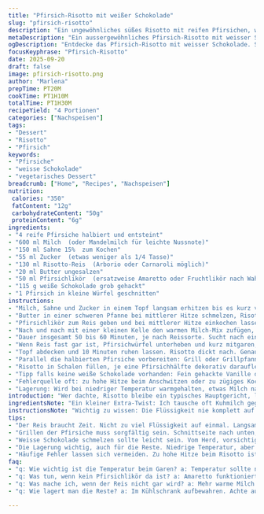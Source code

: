 ```yaml
---
title: "Pfirsich-Risotto mit weißer Schokolade"
slug: "pfirsich-risotto"
description: "Ein ungewöhnliches süßes Risotto mit reifen Pfirsichen, weißer Schokolade und einem Hauch Pfirsichschnaps. Der Reis wird langsam in einer Mischung aus Milch und Sahne gegart, bis er cremig und zart ist. Die Pfirsiche werden angegrillt für eine karamellisierte Note und zusammen mit der Schokolade unter das Risotto gehoben. Das Ergebnis ist ein fruchtiges Dessert mit samtiger Konsistenz und feinen Aromen."
metaDescription: "Ein aussergewöhnliches Pfirsich-Risotto mit weisser Schokolade. Cremig, fruchtig, ein Dessert für Geniesser, das du probieren musst."
ogDescription: "Entdecke das Pfirsich-Risotto mit weisser Schokolade. Süß, cremig und aromatisch. Ideal für fruchtige Dessertliebhaber."
focusKeyphrase: "Pfirsich-Risotto"
date: 2025-09-20
draft: false
image: pfirsich-risotto.png
author: "Marlena"
prepTime: PT20M
cookTime: PT1H10M
totalTime: PT1H30M
recipeYield: "4 Portionen"
categories: ["Nachspeisen"]
tags:
- "Dessert"
- "Risotto"
- "Pfirsich"
keywords:
- "Pfirsiche"
- "weisse Schokolade"
- "vegetarisches Dessert"
breadcrumb: ["Home", "Recipes", "Nachspeisen"]
nutrition: 
 calories: "350"
 fatContent: "12g"
 carbohydrateContent: "50g"
 proteinContent: "6g"
ingredients:
- "4 reife Pfirsiche halbiert und entsteint"
- "600 ml Milch  (oder Mandelmilch für leichte Nussnote)"
- "150 ml Sahne 15%  zum Kochen"
- "55 ml Zucker  (etwas weniger als 1/4 Tasse)"
- "130 ml Risotto-Reis  (Arborio oder Carnaroli möglich)"
- "20 ml Butter ungesalzen"
- "50 ml Pfirsichlikör  (ersatzweise Amaretto oder Fruchtlikör nach Wahl)"
- "115 g weiße Schokolade grob gehackt"
- "1 Pfirsich in kleine Würfel geschnitten"
instructions:
- "Milch, Sahne und Zucker in einem Topf langsam erhitzen bis es kurz vor dem Sieden steht. Warm halten ohne Aufkochen, sonst gerinnt die Sahne leicht."
- "Butter in einer schweren Pfanne bei mittlerer Hitze schmelzen, Risottoreis dazugeben und unter Rühren ungefähr 1 Minute glasig anschwitzen. Nicht zu braun werden lassen, sonst wird das Aroma bitter."
- "Pfirsichlikör zum Reis geben und bei mittlerer Hitze einkochen lassen. Fast vollständig verdampfen lassen, die rötliche Süße muss sich konzentrieren."
- "Nach und nach mit einer kleinen Kelle den warmen Milch-Mix zufügen, jeweils vollständig vom Reis aufsaugen lassen bevor neues hinzugefügt wird. Ruhe geben taugt nicht, mit Holzlöffel ständig rühren."
- "Dauer insgesamt 50 bis 60 Minuten, je nach Reissorte. Sucht nach einzelnen Reiskörnern, die weich, aber noch bissfest sind. Wird die Mischung zu trocken, noch mehr warme Milch ergänzen."
- "Wenn Reis fast gar ist, Pfirsichwürfel unterheben und kurz mitgaren, zwei bis drei Minuten genügen. Schokolade vom Herd mit dem Risotto untermischen, bis sie komplett schmilzt und cremig wird. Nicht mehr kochen, sonst trennt sich die Schokolade."
- "Topf abdecken und 10 Minuten ruhen lassen. Risotto dickt nach. Genau darauf achten, dass die Konsistenz cremig, aber nicht zu flüssig ist."
- "Parallel die halbierten Pfirsiche vorbereiten: Grill oder Grillpfanne mit etwas Öl vorheizen, Pfirsichhälften mit der Schnittseite nach unten 6 bis 9 Minuten grillen. Sie sollten durch und leicht karamellisiert sein, der Duft intensiv und goldgelb."
- "Risotto in Schalen füllen, je eine Pfirsichhälfte dekorativ darauflegen. Sofort servieren, warm am besten. Kalt schmeckt das Gericht etwas weniger intensiv."
- "Tipp falls keine weiße Schokolade vorhanden: Fein gehackte Vanille oder etwas Zimt kann eine interessante Alternative sein. Statt Pfirsichlikör passt auch Orangen- oder Aprikosenlikör."
- "Fehlerquelle oft: zu hohe Hitze beim Anschwitzen oder zu zügiges Kochen. Risotto muss seine Cremigkeit langsam entwickeln, geduldiges Rühren zahlt sich aus."
- "Lagerung: Wird bei niedriger Temperatur warmgehalten, etwas Milch nachgießen damit nichts ansetzt. Reste in Kühlschrank, erkalten lassen, bevor sie luftdicht verschlossen werden."
introduction: "Wer dachte, Risotto bleibe ein typisches Hauptgericht, liegt falsch. Süße Varianten sind ein Geheimtipp, besonders mit saisonalem Obst. Pfirsiche bringen ein frisches Aroma und durch das langsame Garen im Milch-Sahne-Gemisch wird der Reis zart und cremig. Dabei braucht es Geduld und Fingerspitzengefühl – zu schnell erhitzt man ihn oder gibt zu viel Flüssigkeit auf einmal. Aus eigener Erfahrung: Den Schnaps einkochen lassen und erst danach den Reis garen macht den Unterschied. Die weiße Schokolade am Schluss verleiht eine samtige Textur und eine feine Süße. Gegrillte Pfirsiche sind das i-Tüpfelchen. Ein Dessert für Leute, die von süßem Risotto bisher nichts wussten."
ingredientsNote: "Ein kleiner Extra-Twist: Ich tausche oft Kuhmilch gegen Mandelmilch aus, das bringt eine nussige Tiefe ohne echte Nüsse, praktisch bei Allergien. Statt der üblichen Pfirsiche können auch Nektarinen gehen, haben etwas mehr Säure. Beim Zucker spare ich oft, weil die Schokolade und der Schnaps schon Süße mitbringen. Wer keine weiße Schokolade mag, kann Topfen oder Mascarpone zum Schluss unterheben für cremigen Biss. Butter immer ungesalzen, sonst wird das Aroma schnell zu dominant. Risotto-Reis am besten frisch vom Händler oder Bio-Qualität, billiger Reis lässt geschmacklich nach und braucht oft mehr Zeit zum Garen."
instructionsNote: "Wichtig zu wissen: Die Flüssigkeit nie komplett auf einmal zum Reis geben, immer Portionen verwenden. Sonst verkocht der Reis außen, innen bleibt er hart. Geduld zahlt sich aus – ein paar Minuten länger rühren wie bei klassischem Risotto. Auf zu starke Hitze verzichten, leichte Bläschen sollten zu sehen sein, dann ist es ideal. Die weißen Schokoladenstücke zuletzt und vorsichtig unterheben, sonst wird sie körnig oder flockig. Grillpfirsiche sind ebenfalls eine Kunst – schneiden, entkernen, dann nicht zu dünn grillen, sonst zerfallen sie. Die Entstehung der Karamellspuren auf den Fruchtfleischseiten zeigt, wann sie perfekt sind. Beim Ruhen stockt der Reis noch etwas nach, deshalb nicht zu flüssig servieren. Noch warm trinken statt abkühlen lassen, sonst verlieren Aroma und Textur an Wirkung."
tips:
- "Der Reis braucht Zeit. Nicht zu viel Flüssigkeit auf einmal. Langsam gießen, rühren bis der Reis alles aufgenommen hat. Auch der Duft verändert sich. Wenn die Mischung zu trocken wirkt, etwas warme Milch hinzufügen. Die Konsistenz ist wichtig; cremig aber nicht zu flüssig."
- "Grillen der Pfirsiche muss sorgfältig sein. Schnittseite nach unten, Hitze im Griff behalten. Goldbraun ist das Ziel. Wenn die Karamellisierung sichtbar ist, dann sind sie perfekt. Zu lange? Matschig. Ein kurzer Blick reicht oft aus; den Duft nicht vergessen, ist ein guter Indikator."
- "Weisse Schokolade schmelzen sollte leicht sein. Vom Herd, vorsichtig unterheben. Wenn nicht gleich kräftig gerührt wird, könnte sie klumpig werden. Und wenn sie zu lange erhitzt wird, das Aroma verliert deutlich. Es gibt Alternativen: Vanille oder Zimt zum Beispiel. Sie sind interessante Variationen."
- "Die Lagerung wichtig, auch für die Reste. Niedrige Temperatur, aber nicht vergessen, etwas Milch dazu zu gießen. Frisch hält sich das Dessert nicht lange. Durchschnittlich 2-3 Tage im Kühlschrank. Vor dem Schließen gut durchkühlen lassen. So bleibt der Geschmack."
- "Häufige Fehler lassen sich vermeiden. Zu hohe Hitze beim Risotto ist ein Problem. Es muss sanft und gleichmäßig gart. Wenn es am Anfang nicht geht, dann Geduld haben. Ständiges Rühren ist das Geheimnis. Qualität des Risotto-Reises spielt auch eine Rolle; guter Reis braucht seine Zeit."
faq:
- "q: Wie wichtig ist die Temperatur beim Garen? a: Temperatur sollte niedrig sein, kleine Bläschen sind ideal. Hohe Hitze führt zu ungleichem Garen. Geduld ist erforderlich, die Konsistenz wird dann perfekt."
- "q: Was tun, wenn kein Pfirsichlikör da ist? a: Amaretto funktioniert ebenso gut. Alternativ Orangenlikör. Sei kreativ mit dem Geschmack; Aprikosenlikör kann auch wunderbare Nuancen hinzufügen. Unbedingt ausprobieren."
- "q: Was mache ich, wenn der Reis nicht gar wird? a: Mehr warme Milch hinzufügen. Die Hitze verringern; sollte sanfter köcheln. Wenn zu trocken, klebt der Reis. Pass auf die Konsistenz auf, damit nichts überkocht."
- "q: Wie lagert man die Reste? a: Im Kühlschrank aufbewahren. Achte auf Temperatur; in einem luftdichten Behälter aufbewahren. Milch dazu geben, damit es nicht austrocknet. Reste können auch wieder leicht erwärmt werden."

---
```

